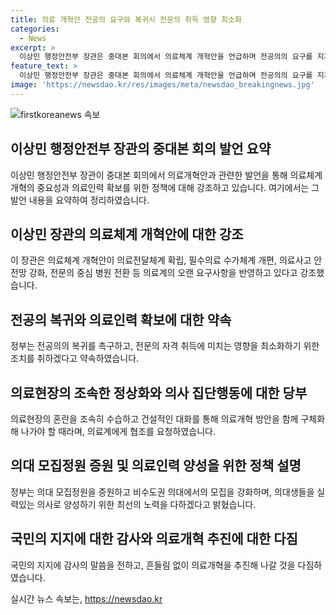 ```yaml
---
title: 의료 개혁안 전공의 요구와 복귀시 전문의 취득 영향 최소화
categories:
  - News
excerpt: >
  이상민 행정안전부 장관은 중대본 회의에서 의료체계 개혁안을 언급하며 전공의의 요구를 지지하고 복귀를 촉구했다. 또한 정부의 의료개혁 방향이 의대생과 전공의들의 요구와 일치한다고 강조하면서, 환자의 안전과 건강을 위협하는 집단행동 중단을 촉구하고 의대 모집정원을 확대하는 계획을 설명했다. 끊임없는 의료개혁을 통해 국민의 생명과 건강을 지키겠다는 다짐을 전했다.
feature_text: >
  이상민 행정안전부 장관은 중대본 회의에서 의료체계 개혁안을 언급하며 전공의의 요구를 지지하고 복귀를 촉구했다. 또한 정부의 의료개혁 방향이 의대생과 전공의들의 요구와 일치한다고 강조하면서, 환자의 안전과 건강을 위협하는 집단행동 중단을 촉구하고 의대 모집정원을 확대하는 계획을 설명했다. 끊임없는 의료개혁을 통해 국민의 생명과 건강을 지키겠다는 다짐을 전했다.
image: 'https://newsdao.kr/res/images/meta/newsdao_breakingnews.jpg'
---
```


<p><img src="https://newsdao.kr/res/images/meta/newsdao_breakingnews.jpg" alt="firstkoreanews 속보" /></p>

<h2 data-ke-size="size26">이상민 행정안전부 장관의 중대본 회의 발언 요약</h2>

<p data-ke-size="size16">이상민 행정안전부 장관이 중대본 회의에서 의료개혁안과 관련한 발언을 통해 의료체계 개혁의 중요성과 의료인력 확보를 위한 정책에 대해 강조하고 있습니다. 여기에서는 그 발언 내용을 요약하여 정리하였습니다.</p>

<h2 data-ke-size="size24">이상민 장관의 의료체계 개혁안에 대한 강조</h2>

<p data-ke-size="size16">이 장관은 의료체계 개혁안이 의료전달체계 확립, 필수의료 수가체계 개편, 의료사고 안전망 강화, 전문의 중심 병원 전환 등 의료계의 오랜 요구사항을 반영하고 있다고 강조했습니다.</p>

<h2 data-ke-size="size24">전공의 복귀와 의료인력 확보에 대한 약속</h2>

<p data-ke-size="size16">정부는 전공의의 복귀를 촉구하고, 전문의 자격 취득에 미치는 영향을 최소화하기 위한 조치를 취하겠다고 약속하였습니다.</p>

<h2 data-ke-size="size24">의료현장의 조속한 정상화와 의사 집단행동에 대한 당부</h2>

<p data-ke-size="size16">의료현장의 혼란을 조속히 수습하고 건설적인 대화를 통해 의료개혁 방안을 함께 구체화해 나가야 할 때라며, 의료계에게 협조를 요청하였습니다.</p>

<h2 data-ke-size="size24">의대 모집정원 증원 및 의료인력 양성을 위한 정책 설명</h2>

<p data-ke-size="size16">정부는 의대 모집정원을 증원하고 비수도권 의대에서의 모집을 강화하며, 의대생들을 실력있는 의사로 양성하기 위한 최선의 노력을 다하겠다고 밝혔습니다.</p>

<h2 data-ke-size="size24">국민의 지지에 대한 감사와 의료개혁 추진에 대한 다짐</h2>

<p data-ke-size="size16">국민의 지지에 감사의 말씀을 전하고, 흔들림 없이 의료개혁을 추진해 나갈 것을 다짐하였습니다.</p>
실시간 뉴스 속보는, <a href="https://newsdao.kr" rel="dofollow">https://newsdao.kr</a>


